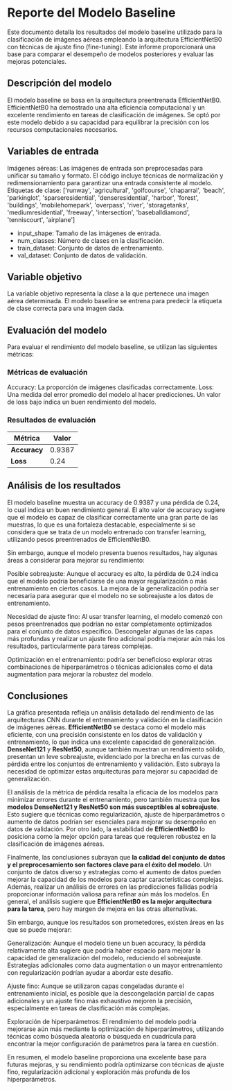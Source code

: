# Reporte del Modelo Baseline

Este documento detalla los resultados del modelo baseline utilizado para la clasificación de imágenes aéreas empleando la arquitectura EfficientNetB0 con técnicas de ajuste fino (fine-tuning). Este informe proporcionará una base para comparar el desempeño de modelos posteriores y evaluar las mejoras potenciales.

## Descripción del modelo

El modelo baseline se basa en la arquitectura preentrenada EfficientNetB0. EfficientNetB0 ha demostrado una alta eficiencia computacional y un excelente rendimiento en tareas de clasificación de imágenes. Se optó por este modelo debido a su capacidad para equilibrar la precisión con los recursos computacionales necesarios.

## Variables de entrada

Imágenes aéreas: Las imágenes de entrada son preprocesadas para unificar su tamaño y formato. El código incluye técnicas de normalización y redimensionamiento para garantizar una entrada consistente al modelo.
Etiquetas de clase: ['runway', 'agricultural', 'golfcourse', 'chaparral', 'beach', 'parkinglot', 'sparseresidential', 'denseresidential', 'harbor', 'forest', 'buildings', 'mobilehomepark', 'overpass', 'river', 'storagetanks', 'mediumresidential', 'freeway', 'intersection', 'baseballdiamond', 'tenniscourt', 'airplane']


* input_shape: Tamaño de las imágenes de entrada.
* num_classes: Número de clases en la clasificación.
* train_dataset: Conjunto de datos de entrenamiento.
* val_dataset: Conjunto de datos de validación.

## Variable objetivo

La variable objetivo representa la clase a la que pertenece una imagen aérea determinada. El modelo baseline se entrena para predecir la etiqueta de clase correcta para una imagen dada.

## Evaluación del modelo

Para evaluar el rendimiento del modelo baseline, se utilizan las siguientes métricas:


### Métricas de evaluación

Accuracy: La proporción de imágenes clasificadas correctamente.
Loss: Una medida del error promedio del modelo al hacer predicciones. Un valor de loss bajo indica un buen rendimiento del modelo.

### Resultados de evaluación

| Métrica     | Valor   |
|-------------|---------|
| **Accuracy**| 0.9387  |
| **Loss**    | 0.24    |

## Análisis de los resultados

El modelo baseline muestra un accuracy de 0.9387 y una pérdida de 0.24, lo cual indica un buen rendimiento general. El alto valor de accuracy sugiere que el modelo es capaz de clasificar correctamente una gran parte de las muestras, lo que es una fortaleza destacable, especialmente si se considera que se trata de un modelo entrenado con transfer learning, utilizando pesos preentrenados de EfficientNetB0.

Sin embargo, aunque el modelo presenta buenos resultados, hay algunas áreas a considerar para mejorar su rendimiento:

Posible sobreajuste: Aunque el accuracy es alto, la pérdida de 0.24 indica que el modelo podría beneficiarse de una mayor regularización o más entrenamiento en ciertos casos. La mejora de la generalización podría ser necesaria para asegurar que el modelo no se sobreajuste a los datos de entrenamiento.

Necesidad de ajuste fino: Al usar transfer learning, el modelo comenzó con pesos preentrenados que podrían no estar completamente optimizados para el conjunto de datos específico. Descongelar algunas de las capas más profundas y realizar un ajuste fino adicional podría mejorar aún más los resultados, particularmente para tareas complejas.

Optimización en el entrenamiento: podría ser beneficioso explorar otras combinaciones de hiperparámetros o técnicas adicionales como el data augmentation para mejorar la robustez del modelo.

## Conclusiones


La gráfica presentada refleja un análisis detallado del rendimiento de las arquitecturas CNN durante el entrenamiento y validación en la clasificación de imágenes aéreas. **EfficientNetB0** se destaca como el modelo más eficiente, con una precisión consistente en los datos de validación y entrenamiento, lo que indica una excelente capacidad de generalización. **DenseNet121** y **ResNet50**, aunque también muestran un rendimiento sólido, presentan un leve sobreajuste, evidenciado por la brecha en las curvas de pérdida entre los conjuntos de entrenamiento y validación. Esto subraya la necesidad de optimizar estas arquitecturas para mejorar su capacidad de generalización.

El análisis de la métrica de pérdida resalta la eficacia de los modelos para minimizar errores durante el entrenamiento, pero también muestra que **los modelos DenseNet121 y ResNet50 son más susceptibles al sobreajuste**. Esto sugiere que técnicas como regularización, ajuste de hiperparámetros o aumento de datos podrían ser esenciales para mejorar su desempeño en datos de validación. Por otro lado, la estabilidad de **EfficientNetB0** lo posiciona como la mejor opción para tareas que requieren robustez en la clasificación de imágenes aéreas.

Finalmente, las conclusiones subrayan que **la calidad del conjunto de datos y el preprocesamiento son factores clave para el éxito del modelo**. Un conjunto de datos diverso y estrategias como el aumento de datos pueden mejorar la capacidad de los modelos para captar características complejas. Además, realizar un análisis de errores en las predicciones fallidas podría proporcionar información valiosa para refinar aún más los modelos. En general, el análisis sugiere que **EfficientNetB0 es la mejor arquitectura para la tarea**, pero hay margen de mejora en las otras alternativas.


Sin embargo, aunque los resultados son prometedores, existen áreas en las que se puede mejorar:

Generalización: Aunque el modelo tiene un buen accuracy, la pérdida relativamente alta sugiere que podría haber espacio para mejorar la capacidad de generalización del modelo, reduciendo el sobreajuste. Estrategias adicionales como data augmentation o un mayor entrenamiento con regularización podrían ayudar a abordar este desafío.

Ajuste fino: Aunque se utilizaron capas congeladas durante el entrenamiento inicial, es posible que la descongelación parcial de capas adicionales y un ajuste fino más exhaustivo mejoren la precisión, especialmente en tareas de clasificación más complejas.

Exploración de hiperparámetros: El rendimiento del modelo podría mejorarse aún más mediante la optimización de hiperparámetros, utilizando técnicas como búsqueda aleatoria o búsqueda en cuadrícula para encontrar la mejor configuración de parámetros para la tarea en cuestión.

En resumen, el modelo baseline proporciona una excelente base para futuras mejoras, y su rendimiento podría optimizarse con técnicas de ajuste fino, regularización adicional y exploración más profunda de los hiperparámetros.


